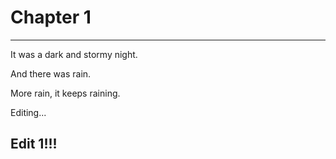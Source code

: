 # Chapter 1

----

It was a dark and stormy night.

And there was rain.

More rain, it keeps raining.

Editing...

## Edit 1!!!